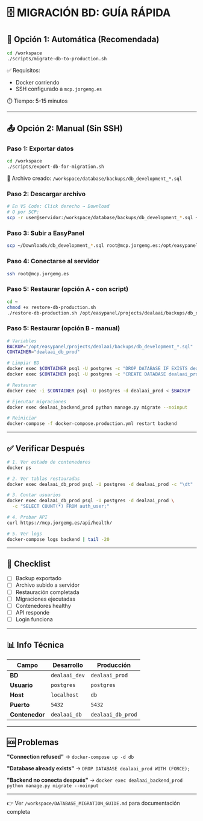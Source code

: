 # 🗄️ MIGRACIÓN BD: GUÍA RÁPIDA

## 🚀 Opción 1: Automática (Recomendada)

```bash
cd /workspace
./scripts/migrate-db-to-production.sh
```

✅ Requisitos:

- Docker corriendo
- SSH configurado a `mcp.jorgemg.es`

⏱️ Tiempo: 5-15 minutos

---

## 📤 Opción 2: Manual (Sin SSH)

### Paso 1: Exportar datos

```bash
cd /workspace
./scripts/export-db-for-migration.sh
```

📍 Archivo creado: `/workspace/database/backups/db_development_*.sql`

### Paso 2: Descargar archivo

```bash
# En VS Code: Click derecho → Download
# O por SCP:
scp -r user@servidor:/workspace/database/backups/db_development_*.sql ~/Downloads/
```

### Paso 3: Subir a EasyPanel

```bash
scp ~/Downloads/db_development_*.sql root@mcp.jorgemg.es:/opt/easypanel/projects/dealaai/backups/
```

### Paso 4: Conectarse al servidor

```bash
ssh root@mcp.jorgemg.es
```

### Paso 5: Restaurar (opción A - con script)

```bash
cd ~
chmod +x restore-db-production.sh
./restore-db-production.sh /opt/easypanel/projects/dealaai/backups/db_development_*.sql
```

### Paso 5: Restaurar (opción B - manual)

```bash
# Variables
BACKUP="/opt/easypanel/projects/dealaai/backups/db_development_*.sql"
CONTAINER="dealaai_db_prod"

# Limpiar BD
docker exec $CONTAINER psql -U postgres -c "DROP DATABASE IF EXISTS dealaai_prod;"
docker exec $CONTAINER psql -U postgres -c "CREATE DATABASE dealaai_prod OWNER postgres;"

# Restaurar
docker exec -i $CONTAINER psql -U postgres -d dealaai_prod < $BACKUP

# Ejecutar migraciones
docker exec dealaai_backend_prod python manage.py migrate --noinput

# Reiniciar
docker-compose -f docker-compose.production.yml restart backend
```

---

## ✅ Verificar Después

```bash
# 1. Ver estado de contenedores
docker ps

# 2. Ver tablas restauradas
docker exec dealaai_db_prod psql -U postgres -d dealaai_prod -c "\dt"

# 3. Contar usuarios
docker exec dealaai_db_prod psql -U postgres -d dealaai_prod \
  -c "SELECT COUNT(*) FROM auth_user;"

# 4. Probar API
curl https://mcp.jorgemg.es/api/health/

# 5. Ver logs
docker-compose logs backend | tail -20
```

---

## 🎯 Checklist

- [ ] Backup exportado
- [ ] Archivo subido a servidor
- [ ] Restauración completada
- [ ] Migraciones ejecutadas
- [ ] Contenedores healthy
- [ ] API responde
- [ ] Login funciona

---

## 📊 Info Técnica

| Campo          | Desarrollo    | Producción        |
| -------------- | ------------- | ----------------- |
| **BD**         | `dealaai_dev` | `dealaai_prod`    |
| **Usuario**    | `postgres`    | `postgres`        |
| **Host**       | `localhost`   | `db`              |
| **Puerto**     | `5432`        | `5432`            |
| **Contenedor** | `dealaai_db`  | `dealaai_db_prod` |

---

## 🆘 Problemas

**"Connection refused"**
→ `docker-compose up -d db`

**"Database already exists"**
→ `DROP DATABASE dealaai_prod WITH (FORCE);`

**"Backend no conecta después"**
→ `docker exec dealaai_backend_prod python manage.py migrate --noinput`

---

👉 Ver `/workspace/DATABASE_MIGRATION_GUIDE.md` para documentación completa
